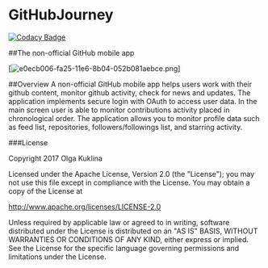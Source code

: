 # GitHubJourney


[![Codacy Badge](https://api.codacy.com/project/badge/Grade/d6fabe013081423eaedcf07056f48b15)](https://www.codacy.com/app/OlgaKuklina/GitHubJourney?utm_source=github.com&utm_medium=referral&utm_content=OlgaKuklina/GitHubJourney&utm_campaign=badger)

##The non-official GitHub mobile app

[![e0ecb006-fa25-11e6-8b04-052b081aebce.png](https://cloud.githubusercontent.com/assets/6971421/23295513/e0ecb006-fa25-11e6-8b04-052b081aebce.png)]


##Overview
A non-official GitHub mobile app helps users work with their github content, monitor
github activity, check for news and updates.
The application implements secure login with OAuth to access user data.
In the main screen user is able to monitor contributions activity placed in chronological
order.
The application allows you to monitor profile data such as feed list, repositories,
followers/followings list, and starring activity.

###License

Copyright 2017 Olga Kuklina

Licensed under the Apache License, Version 2.0 (the "License"); you may not use this file except in compliance with the License. You may obtain a copy of the License at

http://www.apache.org/licenses/LICENSE-2.0

Unless required by applicable law or agreed to in writing, software distributed under the License is distributed on an "AS IS" BASIS, WITHOUT WARRANTIES OR CONDITIONS OF ANY KIND, either express or implied. See the License for the specific language governing permissions and limitations under the License.


